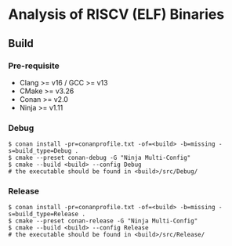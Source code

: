 # Analysis of RISCV (ELF) Binaries 

## Build

### Pre-requisite
- Clang >= v16 / GCC >= v13
- CMake >= v3.26
- Conan >= v2.0
- Ninja >= v1.11

### Debug
```
$ conan install -pr=conanprofile.txt -of=<build> -b=missing -s=build_type=Debug .
$ cmake --preset conan-debug -G "Ninja Multi-Config"
$ cmake --build <build> --config Debug
# the executable should be found in <build>/src/Debug/
```

### Release
```
$ conan install -pr=conanprofile.txt -of=<build> -b=missing -s=build_type=Release .
$ cmake --preset conan-release -G "Ninja Multi-Config"
$ cmake --build <build> --config Release
# the executable should be found in <build>/src/Release/
```

